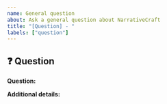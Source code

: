 ```yaml
---
name: General question
about: Ask a general question about NarrativeCraft
title: "[Question] - "
labels: ["question"]
---
```


## ❓ Question

**Question:**
<!-- What is your question about? -->

**Additional details:**
<!-- Any additional details or context for your question. -->
